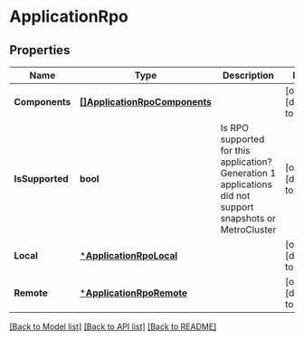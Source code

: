 # ApplicationRpo

## Properties
Name | Type | Description | Notes
------------ | ------------- | ------------- | -------------
**Components** | [**[]ApplicationRpoComponents**](application_rpo_components.md) |  | [optional] [default to null]
**IsSupported** | **bool** | Is RPO supported for this application? Generation 1 applications did not support snapshots or MetroCluster | [optional] [default to null]
**Local** | [***ApplicationRpoLocal**](application_rpo_local.md) |  | [optional] [default to null]
**Remote** | [***ApplicationRpoRemote**](application_rpo_remote.md) |  | [optional] [default to null]

[[Back to Model list]](../README.md#documentation-for-models) [[Back to API list]](../README.md#documentation-for-api-endpoints) [[Back to README]](../README.md)


